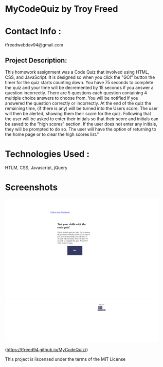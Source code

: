 # MyCodeQuiz by Troy Freed
<h1> Contact Info : </h1>
<p> tfreedwebdev94@gmail.com </p>

<h2> Project Description: </h2>
<p>This homework assignment was a Code Quiz that involved using HTML, CSS, and JavaScript. It is designed so when you click the "GO!" button the timer for the quiz starts counting down. You have 75 seconds to complete the quiz and your time will be decremented by 15 seconds if you answer a question incorrectly.
There are 5 questions each question containing 4 multiple choice answers to choose from. You will be notified if you answered the question correctly or incorrectly. At the end of the quiz the remaining time, (if there is any) will be turned into the Users score. The user will then be alerted, showing them their score for the quiz. Following that the user will be asked to enter their initials so that their score and initials can be saved to the "high scores" section.
If the user does not enter any initials, they will be prompted to do so. The user will have the option of returning to the home page or to clear the high scores list." </p>

# Technologies Used : 
HTLM, CSS, Javascript, jQuery

# Screenshots
![](assets/myCodeQuiz.png)
![](assets/myCodeQuiz2.png)

(https://tfreed94.github.io/MyCodeQuiz/)

This project is liscensed under the terms of the MIT License